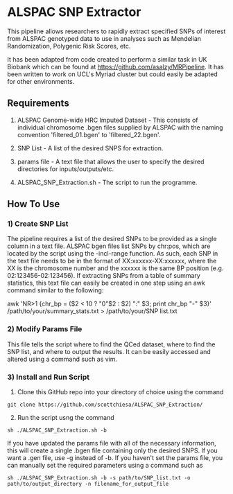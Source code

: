 # ALSPAC SNP Extractor

This pipeline allows researchers to rapidly extract specified SNPs of interest from ALSPAC genotyped data to use in analyses such as Mendelian Randomization, Polygenic Risk Scores, etc. 

It has been adapted from code created to perform a similar task in UK Biobank which can be found at https://github.com/asalzy/MRPipeline. It has been written to work on UCL's Myriad cluster but could easily be adapted for other environments. 

## Requirements

1) ALSPAC Genome-wide HRC Imputed Dataset - This consists of individual chromosome .bgen files supplied by ALSPAC with the naming convention 'filtered_01.bgen' to 'filtered_22.bgen'.

2) SNP List - A list of the desired SNPS for extraction. 

3) params file - A text file that allows the user to specify the desired directories for inputs/outputs/etc.

4) ALSPAC_SNP_Extraction.sh - The script to run the programme.

## How To Use

### 1) Create SNP List

The pipeline requires a list of the desired SNPs to be provided as a single column in a text file. ALSPAC bgen files list SNPs by chr:pos, which are located by the script using the -incl-range function. As such, each SNP in the text file needs to be in the format of XX:xxxxxx-XX:xxxxxx, where the XX is the chromosome number and the xxxxxx is the same BP position (e.g. 02:123456-02:123456). If extracting SNPs from a table of summary statistics, this text file can easily be created in one step using an awk command similar to the following:

awk 'NR>1 {chr_bp = ($2 < 10 ? "0"$2 : $2) ":" $3; print chr_bp "-" $3}' /path/to/your/summary_stats.txt > /path/to/your/SNP list.txt

### 2) Modify Params File

This file tells the script where to find the QCed dataset, where to find the SNP list, and where to output the results. It can be easily accessed and altered using a command such as vim.

### 3) Install and Run Script

1) Clone this GitHub repo into your directory of choice using the command

```
git clone https://github.com/scottchiesa/ALSPAC_SNP_Extraction/
```

2) Run the script usng the command

```
sh ./ALSPAC_SNP_Extraction.sh -b
````

If you have updated the params file with all of the necessary information, this will create a single .bgen file containing only the desired SNPS. If you want a .gen file, use -g instead of -b. If you haven't set the params file, you can manually set the required parameters using a command such as

```
sh ./ALSPAC_SNP_Extraction.sh -b -s path/to/SNP_list.txt -o path/to/output_directory -n filename_for_output_file
```







